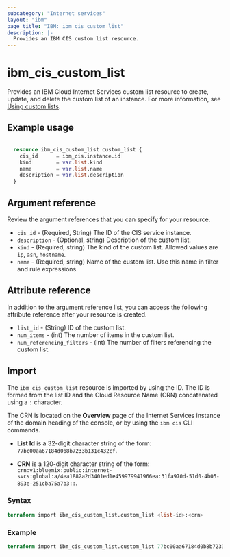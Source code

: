 ```yaml
---
subcategory: "Internet services"
layout: "ibm"
page_title: "IBM: ibm_cis_custom_list"
description: |-
  Provides an IBM CIS custom list resource.
---
```


# ibm_cis_custom_list

Provides an IBM Cloud Internet Services custom list resource to create, update, and delete the custom list of an instance. For more information, see [Using custom lists](https:/cloud.ibm.com/docs/cis?group=custom-lists).


## Example usage

```terraform

  resource ibm_cis_custom_list custom_list {
    cis_id      = ibm_cis.instance.id
    kind        = var.list.kind
    name        = var.list.name
    description = var.list.description
  }

```

## Argument reference

Review the argument references that you can specify for your resource.

- `cis_id` - (Required, String) The ID of the CIS service instance.
- `description` - (Optional, string) Description of the custom list.
- `kind` - (Required, string) The kind of the custom list. Allowed values are `ip`, `asn`, `hostname`.
- `name` - (Required, string) Name of the custom list. Use this name in filter and rule expressions.

## Attribute reference

In addition to the argument reference list, you can access the following attribute reference after your resource is created.

- `list_id` - (String) ID of the custom list.
- `num_items` - (int) The number of items in the custom list.
- `num_referencing_filters` - (int) The number of filters referencing the custom list.

## Import

The `ibm_cis_custom_list` resource is imported by using the ID. The ID is formed from the list ID and the Cloud Resource Name (CRN) concatenated using a `:` character.

The CRN is located on the **Overview** page of the Internet Services instance of the domain heading of the console, or by using the `ibm cis` CLI commands.

- **List Id** is a 32-digit character string of the form: `77bc00aa67184d0b8b7233b131c432cf`.

- **CRN** is a 120-digit character string of the form: `crn:v1:bluemix:public:internet-svcs:global:a/4ea1882a2d3401ed1e459979941966ea:31fa970d-51d0-4b05-893e-251cba75a7b3::`.

### Syntax

``` terraform
terraform import ibm_cis_custom_list.custom_list <list-id>:<crn>
```

### Example

``` terraform
terraform import ibm_cis_custom_list.custom_list 77bc00aa67184d0b8b7233b131c432cf:crn:v1:staging:public:internet-svcs-ci:global:a/01652b251c3ae2787110a995d8db0135:1a9174b6-0106-417a-844b-c8eb43a72f63::
```
